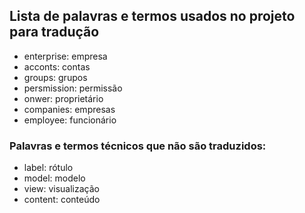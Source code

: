 ## Lista de palavras e termos usados no projeto para tradução
- enterprise: empresa
- acconts: contas
- groups: grupos
- persmission: permissão
- onwer: proprietário
- companies: empresas
- employee: funcionário

### Palavras e termos técnicos que não são traduzidos:
- label: rótulo
- model: modelo
- view: visualização
- content: conteúdo
